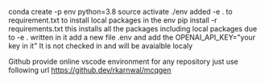 conda create -p env python=3.8
source activate ./env
added -e . to requirement.txt to install local packages in the env
pip install -r requirements.txt  this installs all the packages including local packages due to -e . written in it
add a new file .env and add the OPENAI_API_KEY="your key in it" It is not checked in and will be avaialble localy

Github provide online vscode environment for any repository just use following url https://github.dev/rkarnwal/mcqgen